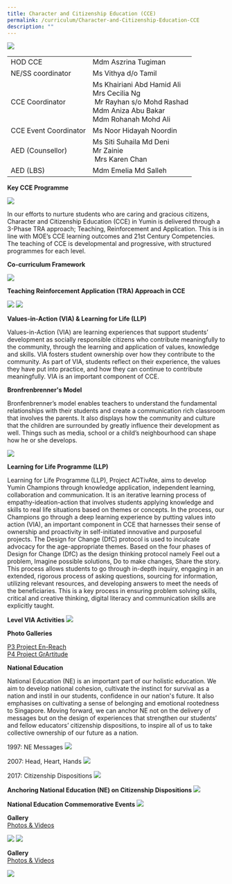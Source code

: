 ```yaml
---
title: Character and Citizenship Education (CCE)
permalink: /curriculum/Character-and-Citizenship-Education-CCE
description: ""
---
```

![](/images/word.jpg)

|  |  | 
| -------- | -------- | 
| HOD CCE     | Mdm Aszrina Tugiman     | 
| NE/SS coordinator | Ms Vithya d/o Tamil
| CCE Coordinator | Ms Khairiani Abd Hamid Ali <br> Mrs Cecilia Ng <br>  Mr Rayhan s/o Mohd Rashad <br> Mdm Aniza Abu Bakar <br> Mdm Rohanah Mohd Ali 
|CCE Event Coordinator | Ms Noor Hidayah Noordin
|AED (Counsellor) | Ms Siti Suhaila Md Deni <br>Mr Zainie <br>  Mrs Karen Chan 
|AED (LBS) | Mdm Emelia Md Salleh

**Key CCE Programme**

![](/images/CCE%20vision.png)

In our efforts to nurture students who are caring and gracious citizens, Character and Citizenship Education (CCE) in Yumin is delivered through a 3-Phase TRA approach; Teaching, Reinforcement and Application. This is in line with MOE’s CCE learning outcomes and 21st Century Competencies. The teaching of CCE is developmental and progressive, with structured programmes for each level. 

**Co-curriculum Framework**

![](/images/CO-curriculum%20framework.jpg)

**Teaching Reinforcement Application (TRA) Approach in CCE**

![](/images/CCE%20TRA.png)
![](/images/CCE1.png)

**Values-in-Action (VIA) & Learning for Life (LLP)**

  
Values-in-Action (VIA) are learning experiences that support students’ development as socially responsible citizens who contribute meaningfully to the community, through the learning and application of values, knowledge and skills. VIA fosters student ownership over how they contribute to the community. As part of VIA, students reflect on their experience, the values they have put into practice, and how they can continue to contribute meaningfully. VIA is an important component of CCE.

  

**Bronfrenbrenner's Model**

Bronfenbrenner’s model enables teachers to understand the fundamental relationships with their students and create a communication rich classroom that involves the parents. It also displays how the community and culture that the children are surrounded by greatly influence their development as well. Things such as media, school or a child’s neighbourhood can shape how he or she develops.

![](/images/CCE2.png)

**Learning for Life Programme (LLP)**

Learning for Life Programme (LLP), Project ACTivAte, aims to develop Yumin Champions through knowledge application, independent learning, collaboration and communication. It is an iterative learning process of empathy-ideation-action that involves students applying knowledge and skills to real life situations based on themes or concepts. In the process, our Champions go through a deep learning experience by putting values into action (VIA), an important component in CCE that harnesses their sense of ownership and proactivity in self-initiated innovative and purposeful projects. The Design for Change (DfC) protocol is used to inculcate advocacy for the age-appropriate themes. Based on the four phases of Design for Change (DfC) as the design thinking protocol namely Feel out a problem, Imagine possible solutions, Do to make changes, Share the story. This process allows students to go through in-depth inquiry, engaging in an extended, rigorous process of asking questions, sourcing for information, utilizing relevant resources, and developing answers to meet the needs of the beneficiaries. This is a key process in ensuring problem solving skills, critical and creative thinking, digital literacy and communication skills are explicitly taught.

  

**Level VIA Activities**
![](/images/CCE4.png)

**Photo Galleries**

[P3 Project En-Reach](/p3-project-en-reach)<br>
[P4 Project GrArtitude](/P4-Project-GrArtitude)

**National Education**

National Education (NE) is an important part of our holistic education. We aim to develop national cohesion, cultivate the instinct for survival as a nation and instil in our students, confidence in our nation's future. It also emphasises on cultivating a sense of belonging and emotional rootedness to Singapore. Moving forward, we can anchor NE not on the delivery of messages but on the design of experiences that strengthen our students’ and fellow educators’ citizenship dispositions, to inspire all of us to take collective ownership of our future as a nation.

  

1997: NE Messages
![](/images/CCE5%20(1).png)

2007: Head, Heart, Hands
![](/images/CCE6%20(1).png)

2017: Citizenship Dispositions
![](/images/CCE7%20(1).png)

**Anchoring National Education (NE) on Citizenship Dispositions**
![](/images/CCE8%20(1).png)

**National Education Commemorative Events**
![](/images/CCE9%20(1).png)


**Gallery**<br>
[Photos & Videos](/tdd-gallery)

![](/images/CCE10%20(1).png)
![](/images/CCE11%20(1).png)

**Gallery**<br>
[Photos & Videos](/rhd-gallery)

![](/images/CCE12%20(1).png)